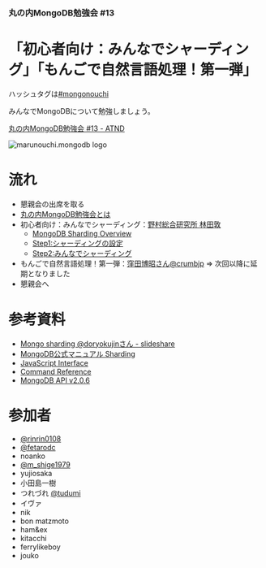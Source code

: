 ### 丸の内MongoDB勉強会 #13

# 「初心者向け：みんなでシャーディング」「もんごで自然言語処理！第一弾」

ハッシュタグは[#mongonouchi](https://twitter.com/search?q=%23mongonouchi&src=hash)

みんなでMongoDBについて勉強しましょう。

[丸の内MongoDB勉強会 #13 - ATND](http://atnd.org/events/43358)

![marunouchi.mongodb logo](http://syokenz.github.com/marunouchi-mongodb/images/mongodb_logo.png)


# 流れ
* 懇親会の出席を取る
* [丸の内MongoDB勉強会とは](http://rinrin0108.github.io/slides/mongonouchi/#0)
* 初心者向け：みんなでシャーディング：[野村総合研究所 林田敦](https://www.facebook.com/atsushi.hayashida.5)
  * [MongoDB Sharding Overview](https://github.com/syokenz/marunouchi-mongodb/tree/master/20130925/a-hayashida)
  * [Step1:シャーディングの設定](https://github.com/syokenz/marunouchi-mongodb/tree/master/20130925/a-hayashida/step01)
  * [Step2:みんなでシャーディング](https://github.com/syokenz/marunouchi-mongodb/tree/master/20130925/a-hayashida/step02)
* もんごで自然言語処理！第一弾：[窪田博昭さん](http://d.hatena.ne.jp/hiroppon/)[@crumbjp](https://twitter.com/crumbjp) => 次回以降に延期となりました
* 懇親会へ


# 参考資料
* [Mongo sharding @doryokujinさん - slideshare](http://www.slideshare.net/doryokujin/mongo-sharding)  
* [MongoDB公式マニュアル Sharding](http://www.mongodb.org/display/DOCSJP/Sharding)  
* [JavaScript Interface](http://docs.mongodb.org/manual/reference/javascript/)
* [Command Reference](http://docs.mongodb.org/manual/reference/commands/)
* [MongoDB API v2.0.6](http://api.mongodb.org/js/2.0.6/)


# 参加者
* [@rinrin0108](https://twitter.com/rinrin0108)
* [@fetarodc](https://twitter.com/fetarodc)
* noanko
* [@m_shige1979](https://twitter.com/m_shige1979)
* yujiosaka
* 小田島一樹
* つれづれ [@tudumi](https://twitter.com/tudumi)
* イヴァ
* nik
* bon matzmoto
* ham&ex
* kitacchi
* ferrylikeboy
* jouko


